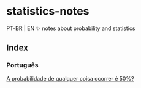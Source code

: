 # statistics-notes
PT-BR | EN :sparkles: notes about probability and statistics

## Index
### Português
[A probabilidade de qualquer coisa ocorrer é 50%?](https://github.com/wrongbyte/statistics-notes/blob/main/pt/A%20probabilidade%20de%20qualquer%20coisa%20ocorrer%20%C3%A9%2050%25%3F.md)
